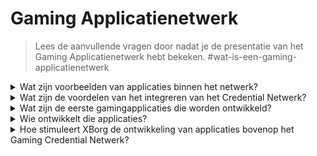 # Gaming Applicatienetwerk

> Lees de aanvullende vragen door nadat je de presentatie van het Gaming Applicatienetwerk hebt bekeken. #wat-is-een-gaming-applicatienetwerk

<details>

<summary>Wat zijn voorbeelden van applicaties binnen het netwerk?</summary>

* **Soulbound lanceerplatform**: Verbindt gamers met spellen op basis van hun digitale identiteit, zodat spellen unieke investeringsmogelijkheden kunnen bieden aan gamers die van het overeenkomstige genre houden.
* **Spelerbetrokkenheidsapp (gamerbase.gg)**: Een betrokkenheidslaag bovenop alle spellen en gemeenschappen die verbonden zijn met een unieke avatar. Dit dient als een geweldig acquisitie-instrument voor spellen en gaminggemeenschappen.
* **In-game integratie**: Integreer de credential-laag binnen een spel en bied unieke spelmodi en voordelen voor experts in het genre.
* **Communicatieprotocol**: Staat merken toe om te verbinden met spelers op basis van hun credentials. Spelers kunnen een communicatietarief instellen.
* **Op reputatie gebaseerd activa uitlenen**: Leen je activa uit, niet op basis van onderpand, maar op je credentials en reputatie.
* **Matchmaking**: Maak in-game matchmaking efficiënter op basis van de gehele geschiedenis van de gamers.
* **Gedecentraliseerde gaminggemeenschappen**: Een app die het creëren van gedecentraliseerde gaminggemeenschappen mogelijk maakt.
* **Esports-spelersscouting**: Een app die het scouten van esports-spelers door esports-teams of gedecentraliseerde gaminggemeenschappen mogelijk maakt.
* **Toernooiplatform**: Een efficiënter toernooiplatform, afgeschermd op basis van de prestaties van bepaalde spelers.
* **Gamingdata-app**: Een datingapp die spelers matcht op basis van hun credentials.

</details>

<details>

<summary>Wat zijn de voordelen van het integreren van het Credential Netwerk?</summary>

Het gebruik van het credential netwerk door ontwikkelaars biedt een naadloos en gestroomlijnd proces voor het aan boord brengen van spelers op het netwerk, wat leidt tot verhoogde operationele efficiëntie en, belangrijker nog, een verbeterde gebruikerservaring voor de spelers. De voordelen die het credential netwerk biedt, zijn verstrekkend, zodanig dat elke gamingapplicatie die het integreert, een ongeëvenaarde ervaring aan zijn gebruikersbasis kan bieden.

</details>

<details>

<summary>Wat zijn de eerste gamingapplicaties die worden ontwikkeld?</summary>

Soulbound lanceerplatform en de spelerbetrokkenheidsapp.

</details>

<details>

<summary>Wie ontwikkelt die applicaties?</summary>

XBorg Labs is de hoofdontwikkelaar van die applicaties. Echter, na decentralisatie, zijn we van plan om de ontwikkeling van deze applicaties open te stellen voor alle ontwikkelaars.

</details>

<details>

<summary>Hoe stimuleert XBorg de ontwikkeling van applicaties bovenop het Gaming Credential Netwerk?</summary>

Een subsidieprogramma zal de ontwikkeling van applicaties stimuleren.

</details>